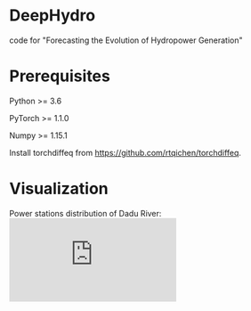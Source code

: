 # DeepHydro
code for "Forecasting the Evolution of Hydropower Generation"

# Prerequisites
Python >= 3.6

PyTorch >= 1.1.0

Numpy >= 1.15.1

Install torchdiffeq from https://github.com/rtqichen/torchdiffeq.

# Visualization
Power stations distribution of Dadu River:
![image](https://github.com/Anewnoob/DeepHydro/tree/master/pic/Data/power-distribution.pdf)
